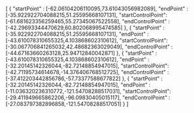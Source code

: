 [ { "startPoint" : [-62.06104206110095,73.61043056982089], "endPoint" : [-35.922922704088215,51.25595668107131], "startControlPoint": [-61.681623356259465,55.27345067522558], "endControlPoint" : [-42.29693344470629,60.802068995474585] }, { "startPoint" : [-35.922922704088215,51.25595668107131], "endPoint" : [-43.610078310655325,4.103868602310612], "startControlPoint": [-30.067706841265032,42.48682363029049], "endControlPoint" : [-44.67163660263128,25.94712840042871] }, { "startPoint" : [-43.610078310655325,4.103868602310612], "endPoint" : [-32.20145142326044,-82.72148854947015], "startControlPoint": [-42.71195734614678,-14.376406768512725], "endControlPoint" : [-37.412203442856786,-57.73377588677822] }, { "startPoint" : [-32.20145142326044,-82.72148854947015], "endPoint" : [-11.036320236310772,-121.54708288517031], "startControlPoint": [-29.411949665862206,-96.09830405015117], "endControlPoint" : [-27.083797382896858,-121.54708288517051] } ]
